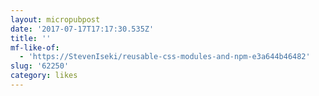 ```yaml
---
layout: micropubpost
date: '2017-07-17T17:17:30.535Z'
title: ''
mf-like-of:
  - 'https://StevenIseki/reusable-css-modules-and-npm-e3a644b46482'
slug: '62250'
category: likes
---
```

